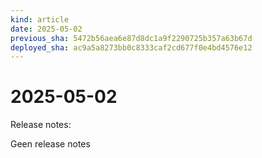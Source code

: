 ```yaml
---
kind: article
date: 2025-05-02
previous_sha: 5472b56aea6e87d8dc1a9f2290725b357a63b67d
deployed_sha: ac9a5a8273bb0c8333caf2cd677f0e4bd4576e12
---
```


# 2025-05-02

Release notes:

Geen release notes
